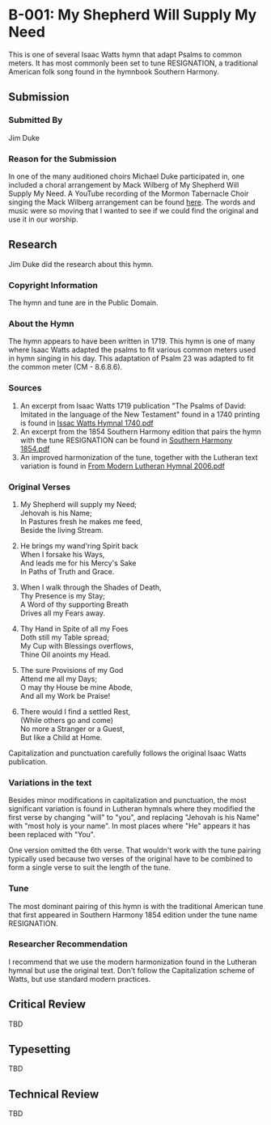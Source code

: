 # B-001: My Shepherd Will Supply My Need
This is one of several Isaac Watts hymn that adapt Psalms to common meters.  It 
has most commonly been set to tune RESIGNATION, a traditional American folk song
found in the hymnbook Southern Harmony.

## Submission

### Submitted By

Jim Duke

### Reason for the Submission

In one of the many auditioned choirs Michael Duke participated in, one included
a choral arrangement by Mack Wilberg of My Shepherd Will Supply My Need.  A
YouTube recording of the Mormon Tabernacle Choir singing the Mack Wilberg
arrangement can be found [here](https://www.youtube.com/watch?v=yzARLyXJjec).
The words and music were so moving that I wanted to see if we could find the
original and use it in our worship.

## Research

Jim Duke did the research about this hymn.

### Copyright Information

The hymn and tune are in the Public Domain.

### About the Hymn

The hymn appears to have been written in 1719.  This hymn is one of many where
Isaac Watts adapted the psalms to fit various common meters used in hymn singing
in his day.  This adaptation of Psalm 23 was adapted to fit the common meter
(CM - 8.6.8.6).

### Sources

1. An excerpt from Isaac Watts 1719 publication "The Psalms of David: Imitated
   in the language of the New Testament" found in a 1740 printing is found in
   [Issac Watts Hymnal 1740.pdf](Sources/Isaac_Watts_Hymnal_1740.pdf)
2. An excerpt from the 1854 Southern Harmony edition that pairs the hymn with
   the tune RESIGNATION can be found in
   [Southern Harmony 1854.pdf](Sources/Southern_Harmony_1854.pdf)
3. An improved harmonization of the tune, together with the Lutheran text
   variation is found in [From Modern Lutheran Hymnal 2006.pdf](Sources/From_Modern_Lutheran_Hymnal_2006.pdf)

### Original Verses

1. My Shepherd will supply my Need;  
   Jehovah is his Name;  
   In Pastures fresh he makes me feed,  
   Beside the living Stream.

2. He brings my wand'ring Spirit back  
   When I forsake his Ways,  
   And leads me for his Mercy's Sake  
   In Paths of Truth and Grace.

3. When I walk through the Shades of Death,  
   Thy Presence is my Stay;  
   A Word of thy supporting Breath  
   Drives all my Fears away.

4. Thy Hand in Spite of all my Foes  
   Doth still my Table spread;  
   My Cup with Blessings overflows,  
   Thine Oil anoints my Head.

5. The sure Provisions of my God  
   Attend me all my Days;  
   O may thy House be mine Abode,  
   And all my Work be Praise!

6. There would I find a settled Rest,  
   (While others go and come)  
   No more a Stranger or a Guest,  
   But like a Child at Home. 

Capitalization and punctuation carefully follows the original Isaac Watts
publication.

### Variations in the text

Besides minor modifications in capitalization and punctuation, the most
significant variation is found in Lutheran hymnals where they modified the first
verse by changing "will" to "you", and replacing "Jehovah is his Name" with
"most holy is your name".  In most places where "He" appears it has been
replaced with "You".

One version omitted the 6th verse.  That wouldn't work with the tune pairing
typically used because two verses of the original have to be combined to form a
single verse to suit the length of the tune.

### Tune

The most dominant pairing of this hymn is with the traditional American tune
that first appeared in Southern Harmony 1854 edition under the tune name
RESIGNATION.

### Researcher Recommendation

I recommend that we use the modern harmonization found in the Lutheran hymnal
but use the original text.  Don't follow the Capitalization scheme of Watts,
but use standard modern practices.

## Critical Review

TBD

## Typesetting

TBD

## Technical Review

TBD